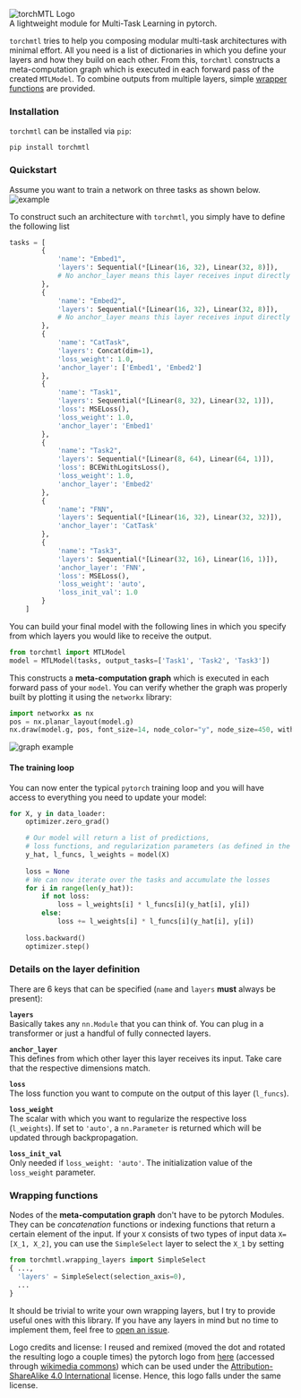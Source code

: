 ![torchMTL Logo](https://github.com/chrisby/torchMTL/blob/main/images/torchmtl_logo.png "torchMTL Logo")    
A lightweight module for Multi-Task Learning in pytorch.

`torchmtl` tries to help you composing modular multi-task architectures with minimal effort. All you need is a list of dictionaries in which you define your layers and how they build on each other. From this, `torchmtl` constructs a meta-computation graph which is executed in each forward pass of the created `MTLModel`. To combine outputs from multiple layers, simple [wrapper functions](https://github.com/chrisby/torchMTL/blob/main/torchmtl/wrapping_layers.py) are provided.

### Installation
`torchmtl` can be installed via `pip`:
```
pip install torchmtl
```

### Quickstart
Assume you want to train a network on three tasks as shown below.  
![example](https://github.com/chrisby/torchMTL/blob/main/images/example.png "example")  

To construct such an architecture with `torchmtl`, you simply have to define the following list

```python
tasks = [
        {
            'name': "Embed1",
            'layers': Sequential(*[Linear(16, 32), Linear(32, 8)]),
            # No anchor_layer means this layer receives input directly
        },    
        {
            'name': "Embed2",
            'layers': Sequential(*[Linear(16, 32), Linear(32, 8)]),
            # No anchor_layer means this layer receives input directly
        },
        {
            'name': "CatTask",
            'layers': Concat(dim=1),
            'loss_weight': 1.0,
            'anchor_layer': ['Embed1', 'Embed2']
        },
        {
            'name': "Task1",
            'layers': Sequential(*[Linear(8, 32), Linear(32, 1)]),
            'loss': MSELoss(),
            'loss_weight': 1.0,
            'anchor_layer': 'Embed1'            
        },
        {
            'name': "Task2",
            'layers': Sequential(*[Linear(8, 64), Linear(64, 1)]),
            'loss': BCEWithLogitsLoss(),
            'loss_weight': 1.0,
            'anchor_layer': 'Embed2'            
        }, 
        {
            'name': "FNN",
            'layers': Sequential(*[Linear(16, 32), Linear(32, 32)]),
            'anchor_layer': 'CatTask'
        },
        {
            'name': "Task3",
            'layers': Sequential(*[Linear(32, 16), Linear(16, 1)]),
            'anchor_layer': 'FNN',
            'loss': MSELoss(),
            'loss_weight': 'auto',
            'loss_init_val': 1.0
        }
    ]
```

You can build your final model with the following lines in which you specify from which layers you would like to receive the output.
```python
from torchmtl import MTLModel
model = MTLModel(tasks, output_tasks=['Task1', 'Task2', 'Task3'])
```

This constructs a **meta-computation graph** which is executed in each forward pass of your `model`. You can verify whether the graph was properly built by plotting it using the `networkx` library:
```python
import networkx as nx
pos = nx.planar_layout(model.g)
nx.draw(model.g, pos, font_size=14, node_color="y", node_size=450, with_labels=True)
```
![graph example](https://github.com/chrisby/torchMTL/blob/main/images/torchmtl_graph.png "graph example")  

#### The training loop
You can now enter the typical `pytorch` training loop and you will have access to everything you need to update your model:
```python
for X, y in data_loader:
    optimizer.zero_grad()

    # Our model will return a list of predictions,
    # loss functions, and regularization parameters (as defined in the tasks variable)
    y_hat, l_funcs, l_weights = model(X)
    
    loss = None
    # We can now iterate over the tasks and accumulate the losses
    for i in range(len(y_hat)):
        if not loss:
            loss = l_weights[i] * l_funcs[i](y_hat[i], y[i])
        else:
            loss += l_weights[i] * l_funcs[i](y_hat[i], y[i])
    
    loss.backward()
    optimizer.step()

```

### Details on the layer definition
There are 6 keys that can be specified (`name` and `layers` **must** always be present):  

**`layers`**  
Basically takes any `nn.Module` that you can think of. You can plug in a transformer or just a handful of fully connected layers.  

**`anchor_layer`**  
This defines from which other layer this layer receives its input. Take care that the respective dimensions match.  

**`loss`**  
The loss function you want to compute on the output of this layer (`l_funcs`).  

**`loss_weight`**  
The scalar with which you want to regularize the respective loss (`l_weights`). If set to `'auto'`, a `nn.Parameter` is returned which will be updated through backpropagation.  

**`loss_init_val`**  
Only needed if `loss_weight: 'auto'`. The initialization value of the `loss_weight` parameter.

### Wrapping functions
Nodes of the **meta-computation graph** don't have to be pytorch Modules. They can be *concatenation* functions or indexing functions that return a certain element of the input. If your `X` consists of two types of input data `X=[X_1, X_2]`, you can use the `SimpleSelect` layer to select the `X_1` by setting  
```python
from torchmtl.wrapping_layers import SimpleSelect
{ ...,
  'layers' = SimpleSelect(selection_axis=0),
  ...
}
```
It should be trivial to write your own wrapping layers, but I try to provide useful ones with this library. If you have any layers in mind but no time to implement them, feel free to [open an issue](https://github.com/chrisby/torchMTL/issues).

Logo credits and license: I reused and remixed (moved the dot and rotated the resulting logo a couple times) the pytorch logo from [here](https://github.com/pytorch/pytorch/blob/master/docs/source/_static/img/pytorch-logo-dark.png) (accessed through [wikimedia commons](https://commons.wikimedia.org/wiki/File:Pytorch_logo.png)) which can be used under the [Attribution-ShareAlike 4.0 International](https://creativecommons.org/licenses/by-sa/4.0/deed.en) license. Hence, this logo falls under the same license. 
